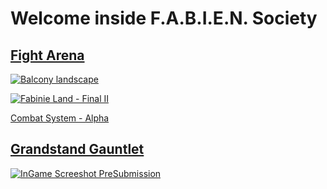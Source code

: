 # Welcome inside F.A.B.I.E.N. Society

## [Fight Arena](https://fabinistere.github.io/fight_arena/)

[![Balcony landscape](https://user-images.githubusercontent.com/73140258/188637327-b1035529-edf9-4245-a157-1ba8acf26e71.gif)](https://fabinistere.github.io/fight_arena/)

[![Fabinie Land - Final II](https://user-images.githubusercontent.com/73140258/200381070-911c66dc-5b3e-4573-ac57-8375a8259798.gif "prayge your sanity...")](https://fabinistere.github.io/fight_arena/)

[Combat System - Alpha](https://fabinistere.github.io/bevy_turn-based_combat/)

<!-- Create a beautiful menu with this landscape in interaction -->

## [Grandstand Gauntlet](https://fabinistere.github.io/grandstand-gauntlet)

[![InGame Screeshot PreSubmission](https://img.itch.zone/aW1hZ2UvMTkzMjU4MS8xMTM2OTgyNS5wbmc=/original/aO01KP.png "This won't be a massacre")](https://fabinistere.github.io/grandstand-gauntlet)
